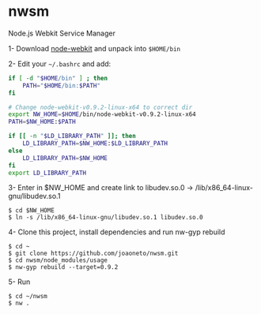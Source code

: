 nwsm
====

Node.js Webkit Service Manager

1- Download [node-webkit](https://github.com/rogerwang/node-webkit) and unpack into `$HOME/bin`

2- Edit your `~/.bashrc` and add:
```bash
if [ -d "$HOME/bin" ] ; then
    PATH="$HOME/bin:$PATH"
fi

# Change node-webkit-v0.9.2-linux-x64 to correct dir
export NW_HOME=$HOME/bin/node-webkit-v0.9.2-linux-x64
PATH=$NW_HOME:$PATH

if [[ -n "$LD_LIBRARY_PATH" ]]; then
    LD_LIBRARY_PATH=$NW_HOME:$LD_LIBRARY_PATH
else
    LD_LIBRARY_PATH=$NW_HOME
fi
export LD_LIBRARY_PATH
```

3- Enter in $NW_HOME and create link to libudev.so.0 -> /lib/x86_64-linux-gnu/libudev.so.1
```
$ cd $NW_HOME
$ ln -s /lib/x86_64-linux-gnu/libudev.so.1 libudev.so.0
```

4- Clone this project, install dependencies and run nw-gyp rebuild
```
$ cd ~
$ git clone https://github.com/joaoneto/nwsm.git
$ cd nwsm/node_modules/usage
$ nw-gyp rebuild --target=0.9.2
```
5- Run
```
$ cd ~/nwsm
$ nw .
```
